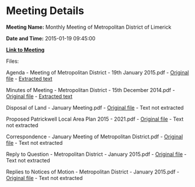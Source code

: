 # Meeting Details

**Meeting Name:** Monthly Meeting of Metropolitan District of Limerick

**Date and Time:** 2015-01-19 09:45:00

**[Link to Meeting](https://www.limerick.ie/council/whats-on/monthly-meeting-metropolitan-district-limerick-14)**

Files: 

Agenda - Meeting of Metropolitan District - 19th January 2015.pdf - [Original file](https://www.limerick.ie/sites/default/files/media/documents/2017-07/agenda_19th_january_2015.pdf) - [Extracted text](./Agenda%20-%20Meeting%20of%20Metropolitan%20District%20-%2019th%20January%202015.md)

Minutes of Meeting - Metropolitan District - 15th December 2014.pdf - [Original file](https://www.limerick.ie/sites/default/files/media/documents/2017-07/minutes_of_meeting_15_december_2014.pdf) - [Extracted text](./Minutes%20of%20Meeting%20-%20Metropolitan%20District%20-%2015th%20December%202014.md)

Disposal of Land - January Meeting.pdf - [Original file](https://www.limerick.ie/sites/default/files/media/documents/2017-07/disposal_of_land_1.pdf) - Text not extracted

Proposed Patrickwell Local Area Plan 2015 - 2021.pdf - [Original file](https://www.limerick.ie/sites/default/files/media/documents/2017-07/chief_executives_report_patrickswell_local_area_plan_january_2015_0.pdf) - Text not extracted

Correspondence - January Meeting of Metropolitan District.pdf - [Original file](https://www.limerick.ie/sites/default/files/media/documents/2017-07/correspondence_january_2015.pdf) - Text not extracted

Reply to Question - Metropolitan District - January 2015.pdf - [Original file](https://www.limerick.ie/sites/default/files/media/documents/2017-07/reply_question_councillor_sean_lynch.pdf) - Text not extracted

Replies to Notices of Motion - Metropolitan District - January 2015.pdf - [Original file](https://www.limerick.ie/sites/default/files/media/documents/2017-07/replies_to_notices_of_motion_january_2015.pdf) - Text not extracted

